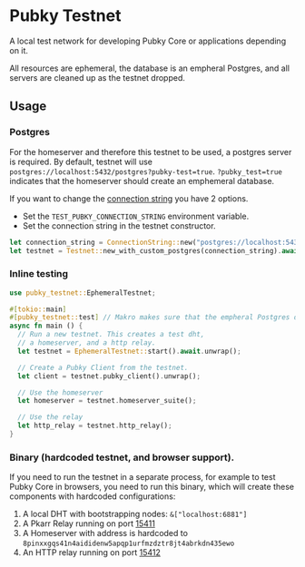 # Pubky Testnet

A local test network for developing Pubky Core or applications depending on it.

All resources are ephemeral, the database is an empheral Postgres, and all servers are cleaned up as the testnet dropped.

## Usage

### Postgres

For the homeserver and therefore this testnet to be used, a postgres server is required. 
By default, testnet will use `postgres://localhost:5432/postgres?pubky-test=true`.
`?pubky_test=true` indicates that the homeserver should create an emphemeral database.

If you want to change the [connection string](https://www.postgresql.org/docs/current/libpq-connect.html#LIBPQ-CONNSTRING-URIS) you have 2 options.

- Set the `TEST_PUBKY_CONNECTION_STRING` environment variable.
- Set the connection string in the testnet constructor.

```rust
let connection_string = ConnectionString::new("postgres://localhost:5432/my_db").unwrap();
let testnet = Testnet::new_with_custom_postgres(connection_string).await.unwrap();
```

### Inline testing

```rust
use pubky_testnet::EphemeralTestnet;

#[tokio::main]
#[pubky_testnet::test] // Makro makes sure that the empheral Postgres databases are cleaned up.
async fn main () {
  // Run a new testnet. This creates a test dht,
  // a homeserver, and a http relay.
  let testnet = EphemeralTestnet::start().await.unwrap();

  // Create a Pubky Client from the testnet.
  let client = testnet.pubky_client().unwrap();

  // Use the homeserver
  let homeserver = testnet.homeserver_suite();

  // Use the relay
  let http_relay = testnet.http_relay();
}
```

### Binary (hardcoded testnet, and browser support).

If you need to run the testnet in a separate process, for example to test Pubky Core in browsers, you need to run this binary, which will create these components with hardcoded configurations:

1. A local DHT with bootstrapping nodes: `&["localhost:6881"]`
2. A Pkarr Relay running on port [15411](pubky_common::constants::testnet_ports::PKARR_RELAY)
3. A Homeserver with address is hardcoded to `8pinxxgqs41n4aididenw5apqp1urfmzdztr8jt4abrkdn435ewo`
4. An HTTP relay running on port [15412](pubky_common::constants::testnet_ports::HTTP_RELAY)
